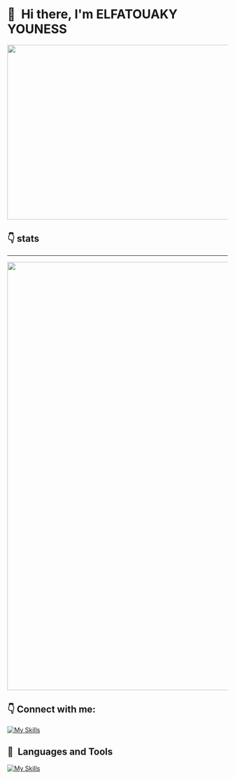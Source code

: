 # 👋 &nbsp;Hi there, I'm ELFATOUAKY YOUNESS

<p align="center">
<img src="https://raw.githubusercontent.com/gist/patevs/b007a0e98fb216438d4cbf559fac4166/raw/88f20c9d749d756be63f22b09f3c4ac570bc5101/programming.gif" width="900" height="400"/>
 </p>

## 👇 stats

---


<p align="center">
<img width="980" src="https://github-profile-summary-cards.vercel.app/api/cards/profile-details?username=Youness-Elfatouaky&hide_border=true&theme=dark" />
</p>



## 👇 Connect with me:



[![My Skills](https://skillicons.dev/icons?i=linkedin)](https://www.linkedin.com/in/youness-elfatouaky/)


## 🧰 &nbsp;Languages and Tools
 
[![My Skills](https://skillicons.dev/icons?i=python,fastapi,django,vue,nuxt,react,redux,flutter,dart,mongodb,mysql,postgresql,nginx,docker,git,github,vscode,npm,html,css,javascript,tailwind,bootstrap,php,linux,bash,figma,wordpress)](https://skillicons.dev)


